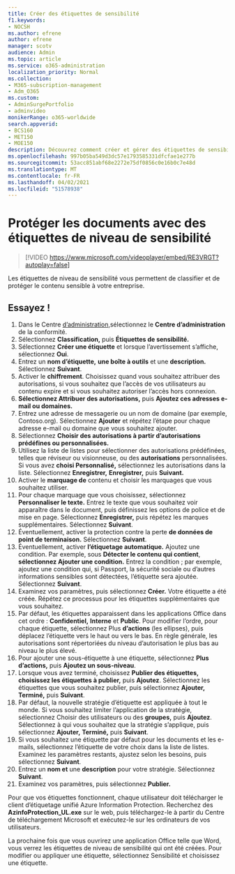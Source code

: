 ```yaml
---
title: Créer des étiquettes de sensibilité
f1.keywords:
- NOCSH
ms.author: efrene
author: efrene
manager: scotv
audience: Admin
ms.topic: article
ms.service: o365-administration
localization_priority: Normal
ms.collection:
- M365-subscription-management
- Adm_O365
ms.custom:
- AdminSurgePortfolio
- adminvideo
monikerRange: o365-worldwide
search.appverid:
- BCS160
- MET150
- MOE150
description: Découvrez comment créer et gérer des étiquettes de sensibilité.
ms.openlocfilehash: 997b05ba549d3dc57e1793585331dfcfae1e277b
ms.sourcegitcommit: 53acc851abf68e2272e75df0856c0e16b0c7e48d
ms.translationtype: MT
ms.contentlocale: fr-FR
ms.lasthandoff: 04/02/2021
ms.locfileid: "51578938"
---
```

# <a name="protect-documents-with-sensitivity-labels"></a>Protéger les documents avec des étiquettes de niveau de sensibilité

> [!VIDEO https://www.microsoft.com/videoplayer/embed/RE3VRGT?autoplay=false]

Les étiquettes de niveau de sensibilité vous permettent de classifier et de protéger le contenu sensible à votre entreprise.

## <a name="try-it"></a>Essayez !

1. Dans le Centre [d’administration,](https://admin.microsoft.com)sélectionnez le **Centre d’administration** de la conformité.
1. Sélectionnez **Classification,** puis **Étiquettes de sensibilité.**
1. Sélectionnez **Créer une étiquette** et lorsque l’avertissement s’affiche, sélectionnez **Oui**.
1. Entrez un **nom d’étiquette,** **une boîte à outils** et une **description.** Sélectionnez **Suivant**.
1. Activer le **chiffrement**. Choisissez quand vous souhaitez attribuer des autorisations, si vous souhaitez que l’accès de vos utilisateurs au contenu expire et si vous souhaitez autoriser l’accès hors connexion.
1. **Sélectionnez Attribuer des autorisations,** puis **Ajoutez ces adresses e-mail ou domaines.**
1. Entrez une adresse de messagerie ou un nom de domaine (par exemple, Contoso.org).  Sélectionnez **Ajouter** et répétez l’étape pour chaque adresse e-mail ou domaine que vous souhaitez ajouter.
1. Sélectionnez **Choisir des autorisations à partir d’autorisations prédéfines ou personnalisées.**
1. Utilisez la liste de listes pour sélectionner  des autorisations prédéfinées, telles que réviseur ou visionneuse, ou des **autorisations** personnalisées. Si vous avez **choisi Personnalisé,** sélectionnez les autorisations dans la liste. Sélectionnez **Enregistrer,** **Enregistrer,** puis **Suivant.**
1. Activer le **marquage de** contenu et choisir les marquages que vous souhaitez utiliser.
1. Pour chaque marquage que vous choisissez, sélectionnez **Personnaliser le texte.** Entrez le texte que vous souhaitez voir apparaître dans le document, puis définissez les options de police et de mise en page. Sélectionnez **Enregistrer,** puis répétez les marques supplémentaires. Sélectionnez **Suivant**.
1. Éventuellement, activer la protection contre la perte **de données de point de terminaison.** Sélectionnez **Suivant**.
1. Éventuellement, activer **l’étiquetage automatique.** Ajoutez une condition. Par exemple, sous **Détecter le contenu qui contient**, **sélectionnez Ajouter une condition.** Entrez la condition ; par exemple, ajoutez une condition qui, si Passport, la sécurité sociale ou d’autres informations sensibles sont détectées, l’étiquette sera ajoutée. Sélectionnez **Suivant**.
1. Examinez vos paramètres, puis sélectionnez **Créer.** Votre étiquette a été créée. Répétez ce processus pour les étiquettes supplémentaires que vous souhaitez.
1. Par défaut, les étiquettes apparaissent dans les applications Office dans cet ordre : **Confidentiel,** **Interne** et **Public**. Pour modifier l’ordre, pour chaque étiquette, sélectionnez Plus **d’actions** (les ellipses), puis déplacez l’étiquette vers le haut ou vers le bas. En règle générale, les autorisations sont répertoriées du niveau d’autorisation le plus bas au niveau le plus élevé.
1. Pour ajouter une sous-étiquette à une étiquette, sélectionnez **Plus d’actions,** puis **Ajoutez un sous-niveau**.
1. Lorsque vous avez terminé, choisissez **Publier des étiquettes,** **choisissez les étiquettes à publier,** puis **Ajoutez**. Sélectionnez les étiquettes que vous souhaitez publier, puis sélectionnez **Ajouter,** **Terminé,** puis **Suivant**.
1. Par défaut, la nouvelle stratégie d’étiquette est appliquée à tout le monde. Si vous souhaitez limiter l’application de la stratégie, sélectionnez Choisir des utilisateurs ou des **groupes,** puis **Ajoutez**. Sélectionnez à qui vous souhaitez que la stratégie s’applique, puis sélectionnez **Ajouter,** **Terminé,** puis **Suivant**.
1. Si vous souhaitez une étiquette par défaut pour les documents et les e-mails, sélectionnez l’étiquette de votre choix dans la liste de listes. Examinez les paramètres restants, ajustez selon les besoins, puis sélectionnez **Suivant**.
1. Entrez un **nom et** une **description** pour votre stratégie. Sélectionnez **Suivant**.
1. Examinez vos paramètres, puis sélectionnez **Publier.**

Pour que vos étiquettes fonctionnent, chaque utilisateur doit télécharger le client d’étiquetage unifié Azure Information Protection. Recherchez des **AzinfoProtection_UL.exe** sur le web, puis téléchargez-le à partir du Centre de téléchargement Microsoft et exécutez-le sur les ordinateurs de vos utilisateurs.

La prochaine fois que vous ouvrirez une application Office telle que Word, vous verrez les étiquettes de niveau de sensibilité qui ont été créées. Pour modifier ou appliquer une étiquette, sélectionnez Sensibilité et choisissez une étiquette.

